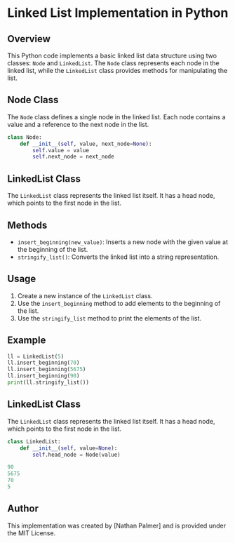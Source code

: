 # Linked List Implementation in Python

## Overview
This Python code implements a basic linked list data structure using two classes: `Node` and `LinkedList`. The `Node` class represents each node in the linked list, while the `LinkedList` class provides methods for manipulating the list.

## Node Class
The `Node` class defines a single node in the linked list. Each node contains a value and a reference to the next node in the list.
```python
class Node:
    def __init__(self, value, next_node=None):
        self.value = value
        self.next_node = next_node
```

## LinkedList Class
The `LinkedList` class represents the linked list itself. It has a head node, which points to the first node in the list.

## Methods
* `insert_beginning(new_value)`: Inserts a new node with the given value at the beginning of the list.
* `stringify_list()`: Converts the linked list into a string representation.

## Usage
1. Create a new instance of the `LinkedList` class.
2. Use the `insert_beginning` method to add elements to the beginning of the list.
3. Use the `stringify_list` method to print the elements of the list.

## Example
```python
ll = LinkedList(5)
ll.insert_beginning(70)
ll.insert_beginning(5675)
ll.insert_beginning(90)
print(ll.stringify_list())
```
## LinkedList Class
The `LinkedList` class represents the linked list itself. It has a head node, which points to the first node in the list.
```python
class LinkedList:
    def __init__(self, value=None):
        self.head_node = Node(value)
```
```yaml
90
5675
70
5
```
## Author
This implementation was created by [Nathan Palmer] and is provided under the MIT License.
